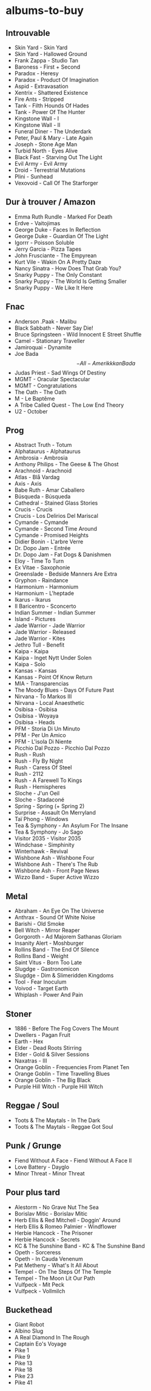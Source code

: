 # albums-to-buy
## Introuvable
* Skin Yard - Skin Yard
* Skin Yard - Hallowed Ground
* Frank Zappa - Studio Tan
* Baroness - First + Second
* Paradox - Heresy
* Paradox - Product Of Imagination
* Aspid - Extravasation
* Xentrix - Shattered Existence
* Fire Ants - Stripped
* Tank - Filth Hounds Of Hades
* Tank - Power Of The Hunter
* Kingstone Wall - I
* Kingstone Wall - II
* Funeral Diner - The Underdark
* Peter, Paul & Mary - Late Again
* Joseph - Stone Age Man
* Turbid North - Eyes Alive
* Black Fast - Starving Out The Light
* Evil Army - Evil Army
* Droid - Terrestrial Mutations
* Plini - Sunhead
* Vexovoid - Call Of The Starforger

## Dur à trouver / Amazon
* Emma Ruth Rundle - Marked For Death
* Erdve - Vaitojimas
* George Duke - Faces In Reflection
* George Duke - Guardian Of The Light
* Igorrr - Poisson Soluble
* Jerry Garcia - Pizza Tapes
* John Frusciante - The Empyrean
* Kurt Vile - Wakin On A Pretty Daze
* Nancy Sinatra - How Does That Grab You?
* Snarky Puppy - The Only Constant
* Snarky Puppy - The World Is Getting Smaller
* Snarky Puppy - We Like It Here

## Fnac
* Anderson .Paak - Malibu
* Black Sabbath - Never Say Die!
* Bruce Springsteen - Wild Innocent E Street Shuffle
* Camel - Stationary Traveller
* Jamiroquai - Dynamite
* Joe Bada$$ - All-Amerikkkan Bada$$
* Judas Priest - Sad Wings Of Destiny
* MGMT - Oracular Spectacular
* MGMT - Congratulations
* The Oath - The Oath
* M - Le Baptême
* A Tribe Called Quest - The Low End Theory
* U2 - October

## Prog
* Abstract Truth - Totum
* Alphataurus - Alphataurus
* Ambrosia - Ambrosia
* Anthony Philips - The Geese & The Ghost
* Arachnoid - Arachnoid
* Atlas - Blå Vardag
* Axis - Axis
* Babe Ruth - Amar Caballero
* Búsqueda - Búsqueda
* Cathedral - Stained Glass Stories
* Crucis - Crucis
* Crucis - Los Delirios Del Mariscal
* Cymande - Cymande
* Cymande - Second Time Around
* Cymande - Promised Heights
* Didier Bonin - L'arbre Verre
* Dr. Dopo Jam - Entrée
* Dr. Dopo Jam - Fat Dogs & Danishmen
* Eloy - Time To Turn
* Ex Vitae - Saxophonie
* Greenslade - Bedside Manners Are Extra
* Gryphon - Raindance
* Harmonium - Harmonium
* Harmonium - L'heptade
* Ikarus - Ikarus
* Il Baricentro - Sconcerto
* Indian Summer - Indian Summer
* Island - Pictures
* Jade Warrior - Jade Warrior
* Jade Warrior - Released
* Jade Warrior - Kites
* Jethro Tull - Benefit
* Kaipa - Kaipa
* Kaipa - Inget Nytt Under Solen
* Kaipa - Solo
* Kansas - Kansas
* Kansas - Point Of Know Return
* MIA - Transparencias
* The Moody Blues - Days Of Future Past
* Nirvana - To Markos III
* Nirvana - Local Anaesthetic
* Osibisa - Osibisa
* Osibisa - Woyaya
* Osibisa - Heads
* PFM - Storia Di Un Minuto
* PFM - Per Un Amico
* PFM - L'isola Di Niente
* Picchio Dal Pozzo - Picchio Dal Pozzo
* Rush - Rush
* Rush - Fly By Night
* Rush - Caress Of Steel
* Rush - 2112
* Rush - A Farewell To Kings
* Rush - Hemispheres
* Sloche - J'un Oeil
* Sloche - Stadaconé
* Spring - Spring (+ Spring 2)
* Surprise - Assault On Merryland
* Taï Phong - Windows
* Tea & Symphony - An Asylum For The Insane
* Tea & Symphony - Jo Sago
* Visitor 2035 - Visitor 2035
* Windchase - Simphinity
* Winterhawk - Revival
* Wishbone Ash - Wishbone Four
* Wishbone Ash - There's The Rub
* Wishbone Ash - Front Page News
* Wizzo Band - Super Active Wizzo

## Metal
* Abraham - An Eye On The Universe
* Anthrax - Sound Of White Noise
* Barishi - Old Smoke
* Bell Witch - Mirror Reaper
* Gorgoroth - Ad Majorem Sathanas Gloriam
* Insanity Alert - Moshburger
* Rollins Band - The End Of Silence
* Rollins Band - Weight
* Saint Vitus - Born Too Late
* Slugdge - Gastronomicon
* Slugdge - Dim & Slimeridden Kingdoms
* Tool - Fear Inoculum
* Voivod - Target Earth
* Whiplash - Power And Pain

## Stoner
* 1886 - Before The Fog Covers The Mount
* Dwellers - Pagan Fruit
* Earth - Hex
* Elder - Dead Roots Stirring
* Elder - Gold & Silver Sessions
* Naxatras - III
* Orange Goblin - Frequencies From Planet Ten
* Orange Goblin - Time Travelling Blues
* Orange Goblin - The Big Black
* Purple Hill Witch - Purple Hill Witch

## Reggae / Soul
* Toots & The Maytals - In The Dark
* Toots & The Maytals - Reggae Got Soul

## Punk / Grunge
* Fiend Without A Face - Fiend Without A Face II
* Love Battery - Dayglo
* Minor Threat - Minor Threat

## Pour plus tard
* Alestorm - No Grave Nut The Sea
* Borislav Mitic - Borislav Mitic
* Herb Ellis & Red Mitchell - Doggin' Around
* Herb Ellis & Romeo Palmier - Windflower
* Herbie Hancock - The Prisoner
* Herbie Hancock - Secrets
* KC & The Sunshine Band - KC & The Sunshine Band
* Opeth - Sorceress
* Opeth - In Cauda Venenum
* Pat Metheny - What's It All About
* Tempel - On The Steps Of The Temple
* Tempel - The Moon Lit Our Path
* Vulfpeck - Mit Peck
* Vulfpeck - Vollmilch

## Buckethead
* Giant Robot
* Albino Slug
* A Real Diamond In The Rough
* Captain Eo's Voyage
* Pike 1
* Pike 9
* Pike 13
* Pike 18
* Pike 23
* Pike 41